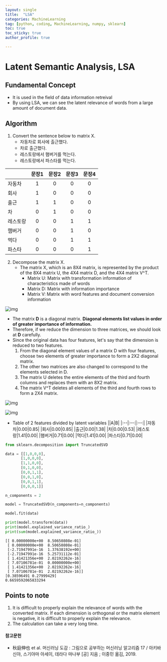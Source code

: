 ```yaml
---
layout: single
title:  "LSA"
categories: MachineLearning
tag: [python, coding, MachineLearning, numpy, sklearn]
toc: true
toc_sticky: true
author_profile: true

---
```


# Latent Semantic Analysis, LSA

## Fundamental Concept

- It is used in the field of data information retreival
- By using LSA, we can see the latent relevance of words from a large amount of document data.

## Algorithm

1. Convert the sentence below to matrix X.
    - 자동차로 회사에 출근했다.
    - 차로 출근했다.
    - 레스토랑에서 햄버거를 먹는다.
    - 레스토랑에서 파스타를 먹는다.

||문장1|문장2|문장3|문장4|
|:--|:--:|:--:|:--:|:--:|
|자동차|1|0|0|0|
|회사|1|0|0|0|
|출근|1|1|0|0|
|차|0|1|0|0|
|레스토랑|0|0|1|1|
|햄버거|0|0|1|0|
|먹다|0|0|1|1|
|파스타|0|0|0|1|

2. Decompose the matrix X.
    - The matrix X, which is an 8X4 matrix, is represented by the product of the 8X4 matrix U, the 4X4 matrix D, and the 4X4 matrix V^T.
        - Matrix U: Matrix with transformation information of characteristics made of words
        - Matrix D: Matrix with information importance
        - Matrix V: Matrix with word features and document conversion information

![img](/images/2022-04-06-LSA/LCA_Matrix_Decompose.png)

- The matrix **D** is a diagonal matrix. **Diagonal elements list values in order of greater importance of information.**
- Therefore, if we reduce the dimension to three matrices, we should look at **D** carefully.
- Since the original data has four features, let's say that the dimension is reduced to two features.
    1. From the diagonal element values of a matrix D with four features, choose two elements of greater importance to form a 2X2 diagonal matrix.
    2. The other two matrices are also changed to correspond to the elements selected in D.
    3. The matrix U deletes the entire elements of the third and fourth columns and replaces them with an 8X2 matrix.
    4. The matrix V^T deletes all elements of the third and fourth rows to form a 2X4 matrix.
    
![img](/images/2022-04-06-LSA/LCA_Dimension_Reduction.png)

![img](/images/2022-04-06-LSA/LCA.png)

- Table of 2 features divided by latent variables
||A|B|
|:--|:--:|:--:|
|자동차|0.00|0.85|
|회사|0.00|0.85|
|출근|0.00|1.38|
|차|0.00|0.53|
|레스토랑|1.41|0.00|
|햄버거|0.71|0.00|
|먹다|1.41|0.00|
|파스타|0.71|0.00|


```python
from sklearn.decomposition import TruncatedSVD

data = [[1,0,0,0],
       [1,0,0,0],
       [1,1,0,0],
       [0,1,0,0],
       [0,0,1,1],
       [0,0,1,0],
       [0,0,1,1],
       [0,0,0,1]]

n_components = 2

model = TruncatedSVD(n_components=n_components)

model.fit(data)

print(model.transform(data))
print(model.explained_variance_ratio_)
print(sum(model.explained_variance_ratio_))
```

    [[ 0.00000000e+00  8.50650808e-01]
     [ 0.00000000e+00  8.50650808e-01]
     [-2.71947991e-16  1.37638192e+00]
     [-2.71947991e-16  5.25731112e-01]
     [ 1.41421356e+00  2.02192262e-16]
     [ 7.07106781e-01  0.00000000e+00]
     [ 1.41421356e+00  2.02192262e-16]
     [ 7.07106781e-01  2.02192262e-16]]
    [0.38596491 0.27999429]
    0.6659592065833294
    

## Points to note

1. It is difficult to properly explain the relevance of words with the converted matrix. If each dimension is orthogonal or the matrix element is negative, it is difficult to properly explain the relevance.
2. The calculation can take a very long time.

#### 참고문헌

- 秋庭伸也 et al. 머신러닝 도감 : 그림으로 공부하는 머신러닝 알고리즘 17 / 아키바 신야, 스기야마 아세이, 데라다 마나부 [공] 지음 ; 이중민 옮김, 2019.